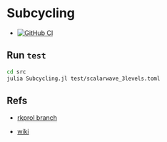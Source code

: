 # Subcycling

* [![GitHub
  CI](https://github.com/lwJi/Subcycling/workflows/CI/badge.svg)](https://github.com/lwJi/Subcycling/actions)

## Run `test`

```bash
cd src
julia Subcycling.jl test/scalarwave_3levels.toml
```

## Refs

* [rkprol branch](https://bitbucket.org/cactuscode/cactusnumerical/src/11f6c32fcacc9c5e1f7fce0c49b94159e27957b2/?at=ianhinder%2Frkprol)

* [wiki](https://docs.einsteintoolkit.org/et-docs/Prolongation)
